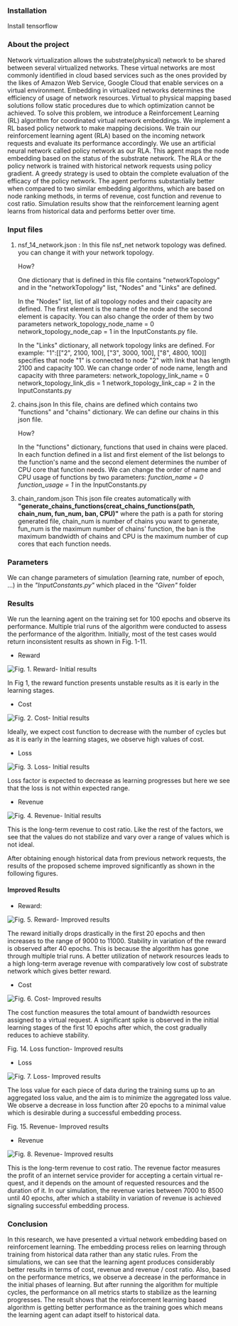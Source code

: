 
### Installation

Install tensorflow

### About the project

Network virtualization allows the substrate(physical) network to be shared between several virtualized networks. These virtual
 networks are most commonly identified in cloud based services such as the ones provided by the likes of Amazon Web Service, Google Cloud that enable services on a virtual environment. 
 Embedding in virtualized networks determines the efficiency of usage of network resources. Virtual to physical mapping based solutions follow static procedures due to which optimization cannot be achieved.
 To solve this problem, we introduce a Reinforcement Learning (RL) algorithm for coordinated virtual network embeddings. We implement a RL based policy network to make mapping decisions. 
 We train our reinforcement learning agent (RLA) based on the incoming network requests and evaluate its performance accordingly. 
 We use an artificial neural network called policy network as our RLA. This agent maps the node embedding based on the status of the substrate network. The RLA or the policy network is trained with historical network requests using policy gradient. 
 A greedy strategy is used to obtain the complete evaluation of the efficacy of the policy network. The agent performs substantially better when compared to two similar embedding algorithms, which are based on node ranking methods, in terms of revenue, cost function and revenue to cost ratio.
 Simulation results show that the reinforcement learning agent learns from historical data and performs better over time.

### Input files
1. nsf_14_network.json :
    In this file nsf_net network topology was defined.
    you can change it with your network topology.
    
    How?
    
    One dictionary that is defined in this file contains "networkTopology"
    and in the "networkTopology" list, "Nodes" and "Links" are defined.

    In the "Nodes" list, list of all topology nodes and their capacity are defined. 
    The first element is the name of the node and the second element is capacity.
    You can also change the order of them by two parameters 
        network_topology_node_name = 0
            network_topology_node_cap = 1
    in the InputConstants.py file.

    In the "Links" dictionary, all network topology links are defined.
    For example:
         "1":[["2", 2100, 100], ["3", 3000, 100], ["8", 4800, 100]]
    specifies that node "1" is connected to node "2" with link that has length 2100 and 
    capacity 100.
    We can change order of node name, length and capacity with three parameters:
        network_topology_link_name = 0
        network_topology_link_dis = 1
        network_topology_link_cap = 2
    in the InputConstants.py
 2. chains.json
    In this file, chains are defined which contains two "functions" and "chains" 
    dictionary. We can define our chains in this json file.

    How?
    
    In the "functions" dictionary, functions that used in chains were placed. In
    each function defined in a list and first element of the list belongs
    to the function's name and the second element determines the number of CPU
    core that function needs. We can change the order of name and CPU usage
    of functions by two parameters:
      *function_name = 0*
      *function_usage = 1*
    in the InputConstants.py         
3. chain_random.json
    This json file creates automatically with
    **"generate_chains_functions(creat_chains_functions(path, chain_num, fun_num, ban, CPU)"**
    where the path is a path for storing generated file, chain_num is number of chains you 
    want to generate, fun_num is the maximum number of chains' function, the ban is the
    maximum bandwidth of  chains and CPU is the maximum number of cup cores that each
    function needs. 
### Parameters
We can change parameters of simulation (learning rate, number of epoch, ...) in the      	*"InputConstants.py"* which placed in the *"Given"* folder

### Results

We run the learning agent on the training set for 100 epochs and observe its performance.
Multiple trial runs of the algorithm were conducted to assess the performance of the algorithm. 
Initially, most of the test cases would return inconsistent results as shown in Fig. 1-11.
* Reward

![Fig. 1.  Reward- Initial results](images/fig8.png)
 
In Fig 1, the reward function presents unstable results as it is early in the learning stages. 

* Cost

![Fig. 2.  Cost- Initial results](images/fig9.png)

Ideally, we expect cost function to decrease with the number of cycles but as it is early in the learning stages, we observe high values of cost.
                    
* Loss 

![Fig. 3.  Loss- Initial results](images/fig10.png)

Loss factor is expected to decrease as learning progresses but here we see that the loss is not within expected range.
               
* Revenue 

![Fig. 4.  Revenue- Initial results](images/fig11.png)

This is the long-term revenue to cost ratio. Like the rest of the factors, we see that the values do not stabilize and vary over a range of values which is not ideal.

After obtaining enough historical data from previous network requests, the results of the proposed scheme improved significantly as shown in the following figures. 
              
#### Improved Results
* Reward: 

![Fig. 5.  Reward- Improved results](images/fig12.png)

The reward initially drops drastically in the first 20 epochs and then increases to the range of 9000 to 11000. 
Stability in variation of the reward is observed after 40 epochs. This is because the algorithm has gone through multiple trial runs. A better utilization of network resources leads to a high long-term average revenue with comparatively low cost of substrate network which gives better reward.

* Cost 

![Fig. 6.  Cost- Improved results](images/fig13.png)

The cost function measures the total amount of bandwidth resources assigned to a virtual request. A significant spike is observed in the initial learning stages of the first 10 epochs after which, the cost gradually reduces to achieve stability.							
   
Fig. 14. Loss function- Improved results
* Loss 

![Fig. 7.  Loss- Improved results](images/fig14.png)

The loss value for each piece of data during the training sums up to an aggregated loss value, and the aim is to minimize the aggregated loss value. 
We observe a decrease in loss function after 20 epochs to a minimal value which is desirable during a successful embedding process.

 
Fig. 15. Revenue- Improved results
* Revenue 

![Fig. 8.  Revenue- Improved results](images/fig15.png)

This is the long-term revenue to cost ratio. The revenue factor measures the profit of an internet service provider for accepting a certain virtual re-quest, and it depends on the amount of requested resources and the duration of it. 
In our simulation, the revenue varies between 7000 to 8500 until 40 epochs, after which a stability in variation of revenue is achieved signaling successful embedding process.


### Conclusion

In this research, we have presented a virtual network embedding based on reinforcement learning. The embedding process relies on learning through training from historical data rather than any static rules.
From the simulations, we can see that the learning agent produces considerably better results in terms of cost, revenue and revenue / cost ratio. Also, based on the performance metrics, we observe a decrease in the performance in the initial phases of learning. But after running the algorithm for multiple cycles, the performance on all metrics starts to stabilize as the learning progresses. The result shows that the reinforcement learning based algorithm is getting better performance as the training goes which means the learning agent can adapt itself to historical data.
